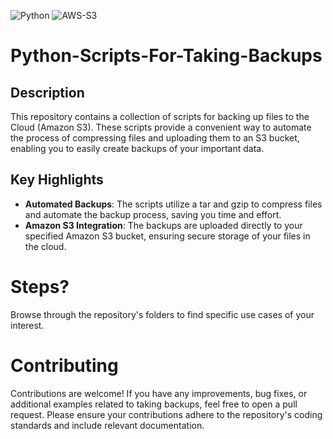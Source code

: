 ![Python](https://img.shields.io/badge/Python-v3.11.x-FFD43B) ![AWS-S3](https://img.shields.io/badge/AWS-S3-FF9900)

# Python-Scripts-For-Taking-Backups

## Description
This repository contains a collection of scripts for backing up files to the Cloud (Amazon S3). These scripts provide a convenient way to automate the process of compressing files and uploading them to an S3 bucket, enabling you to easily create backups of your important data.

## Key Highlights

- **Automated Backups**: The scripts utilize a tar and gzip to compress files and automate the backup process, saving you time and effort.
- **Amazon S3 Integration**: The backups are uploaded directly to your specified Amazon S3 bucket, ensuring secure storage of your files in the cloud.

# Steps?
Browse through the repository's folders to find specific use cases of your interest.

# Contributing
Contributions are welcome! If you have any improvements, bug fixes, or additional examples related to taking backups, feel free to open a pull request. Please ensure your contributions adhere to the repository's coding standards and include relevant documentation.
